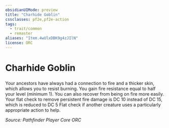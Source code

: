 ```yaml
---
obsidianUIMode: preview
title: "Charhide Goblin"
cssclasses: pf2e,pf2e-action
tags:
  - trait/common
  - remaster
aliases: "Item.4wUlxDBK9g4zJIlN"
license: ORC
---
```

# Charhide Goblin

### 






Your ancestors have always had a connection to fire and a thicker skin, which allows you to resist burning. You gain fire resistance equal to half your level (minimum 1). You can also recover from being on fire more easily. Your flat check to remove persistent fire damage is DC 10 instead of DC 15, which is reduced to DC 5 Flat check if another creature uses a particularly appropriate action to help.

*Source: Pathfinder Player Core*
*ORC*